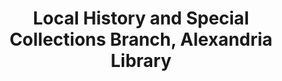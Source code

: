 ---
layout: repo
title: "Local History and Special Collections Branch, Alexandria Library"
id: 16089
permalink: repos/16089/
---